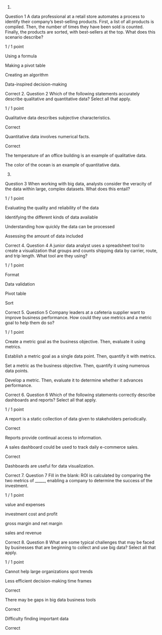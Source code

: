 1.
Question 1
A data professional at a retail store automates a process to identify their company’s best-selling products. First, a list of all products is compiled. Then, the number of times they have been sold is counted. Finally, the products are sorted, with best-sellers at the top. What does this scenario describe?

1 / 1 point

Using a formula


Making a pivot table


Creating an algorithm


Data-inspired decision-making

Correct
2.
Question 2
Which of the following statements accurately describe qualitative and quantitative data? Select all that apply.

1 / 1 point

Qualitative data describes subjective characteristics.

Correct

Quantitative data involves numerical facts.

Correct

The temperature of an office building is an example of qualitative data.


The color of the ocean is an example of quantitative data.

3.
Question 3
When working with big data, analysts consider the veracity of the data within large, complex datasets. What does this entail?

1 / 1 point

Evaluating the quality and reliability of the data


Identifying the different kinds of data available


Understanding how quickly the data can be processed


Assessing the amount of data included

Correct
4.
Question 4
A junior data analyst uses a spreadsheet tool to create a visualization that groups and counts shipping data by carrier, route, and trip length. What tool are they using?

1 / 1 point

Format


Data validation


Pivot table


Sort

Correct
5.
Question 5
Company leaders at a cafeteria supplier want to improve business performance. How could they use metrics and a metric goal to help them do so?

1 / 1 point

Create a metric goal as the business objective. Then, evaluate it using metrics. 


Establish a metric goal as a single data point. Then, quantify it with metrics.


Set a metric as the business objective. Then, quantify it using numerous data points.


Develop a metric. Then, evaluate it to determine whether it advances performance.

Correct
6.
Question 6
Which of the following statements correctly describe dashboards and reports? Select all that apply.

1 / 1 point

A report is a static collection of data given to stakeholders periodically. 

Correct

Reports provide continual access to information.


A sales dashboard could be used to track daily e-commerce sales. 

Correct

Dashboards are useful for data visualization.

Correct
7.
Question 7
Fill in the blank: ROI is calculated by comparing the two metrics of _____, enabling a company to determine the success of the investment. 

1 / 1 point

value and expenses


investment cost and profit


gross margin and net margin


sales and revenue

Correct
8.
Question 8
What are some typical challenges that may be faced by businesses that are beginning to collect and use big data? Select all that apply.

1 / 1 point

Cannot help large organizations spot trends


Less efficient decision-making time frames

Correct

There may be gaps in big data business tools

Correct

Difficulty finding important data 

Correct